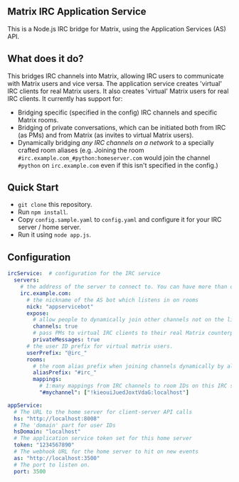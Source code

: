 Matrix IRC Application Service
------------------------------
This is a Node.js IRC bridge for Matrix, using the Application Services (AS) API.

What does it do?
----------------
This bridges IRC channels into Matrix, allowing IRC users to communicate with
Matrix users and vice versa. The application service creates 'virtual' IRC clients for real Matrix
users. It also creates 'virtual' Matrix users for real IRC clients. It currently has support for:
 - Bridging specific (specified in the config) IRC channels and specific Matrix rooms.
 - Bridging of private conversations, which can be initiated both from IRC (as PMs) and from 
   Matrix (as invites to virtual Matrix users).
 - Dynamically bridging *any IRC channels on a network* to a specially crafted room aliases 
   (e.g. Joining the room ``#irc.example.com_#python:homeserver.com`` would join the channel
   ``#python`` on ``irc.example.com`` even if this isn't specified in the config.)

Quick Start
-----------
- ``git clone`` this repository.
- Run ``npm install``.
- Copy ``config.sample.yaml`` to ``config.yaml`` and configure it for your IRC server / home server.
- Run it using ``node app.js``.

Configuration
-------------
``` .yaml
ircService:  # configuration for the IRC service
  servers:
    # the address of the server to connect to. You can have more than one.
    irc.example.com:  
      # the nickname of the AS bot which listens in on rooms
      nick: "appservicebot"  
      expose:
        # allow people to dynamically join other channels not on the list of 'mappings' below.
        channels: true
        # pass PMs to virtual IRC clients to their real Matrix counterparts
        privateMessages: true
      # the user ID prefix for virtual matrix users.
      userPrefix: "@irc_"
      rooms:
        # the room alias prefix when joining channels dynamically by alias.
        aliasPrefix: "#irc_"
        mappings:
          # 1:many mappings from IRC channels to room IDs on this IRC server.
          "#mychannel": ["!kieouiJuedJoxtVdaG:localhost"]

appService:
  # The URL to the home server for client-server API calls
  hs: "http://localhost:8008"
  # The 'domain' part for user IDs
  hsDomain: "localhost"
  # The application service token set for this home server
  token: "1234567890"
  # The webhook URL for the home server to hit on new events
  as: "http://localhost:3500"
  # The port to listen on.
  port: 3500
```
